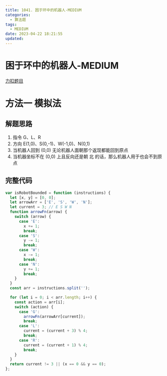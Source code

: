```yaml
---
title: 1041. 困于环中的机器人-MEDIUM
categories:
  - 算法题
tags:
  - MEDIUM
date: 2023-04-22 18:21:55
updated:
---
```


# 困于环中的机器人-MEDIUM

[力扣题目](https://leetcode.cn/problems/robot-bounded-in-circle/)

# 方法一 模拟法

## 解题思路

1. 指令 G、L、R
2. 方向 E(1,0)、S(0,-1)、W(-1,0)、N(0,1)
3. 当机器人回到 (0,0) 无论机器人面朝那个返现都能回到原点
4. 当机器坐标不在 (0,0) 上且反向还是朝 北 的话，那么机器人用于也会不到原点

## 完整代码

```javascript
var isRobotBounded = function (instructions) {
  let [x, y] = [0, 0];
  let arrowArr = ['E', 'S', 'W', 'N'];
  let current = 3; // E S W N
  function arrowFn(arrow) {
    switch (arrow) {
      case 'E':
        x += 1;
        break;
      case 'S':
        y -= 1;
        break;
      case 'W':
        x -= 1;
        break;
      case 'N':
        y += 1;
        break;
    }
  }
  const arr = instructions.split('');

  for (let i = 0; i < arr.length; i++) {
    const action = arr[i];
    switch (action) {
      case 'G':
        arrowFn(arrowArr[current]);
        break;
      case 'L':
        current = (current + 3) % 4;
        break;
      case 'R':
        current = (current + 1) % 4;
        break;
    }
  }
  return current != 3 || (x == 0 && y == 0);
};
```
